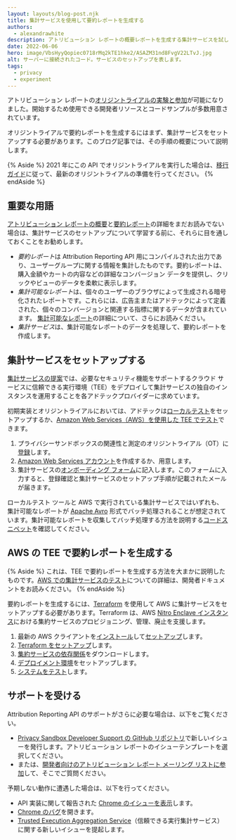 ```yaml
---
layout: layouts/blog-post.njk
title: 集計サービスを使用して要約レポートを生成する
authors:
  - alexandrawhite
description: アトリビューション レポートの概要レポートを生成する集計サービスを試して設定します。
date: 2022-06-06
hero: image/VbsHyyQopiec0718rMq2kTE1hke2/ASAZM31nd8FvgV22LTvJ.jpg
alt: サーバーに接続されたコード。サービスのセットアップを表します。
tags:
  - privacy
  - experiment
---
```


アトリビューション レポートの[オリジントライアルの実験と参加](/docs/privacy-sandbox/attribution-reporting-experiment/)が可能になりました。開始するため使用できる開発者リソースとコードサンプルが多数用意されています。

オリジントライアルで要約レポートを生成するにはまず、集計サービスをセットアップする必要があります。このブログ記事では、その手順の概要について説明します。

{% Aside %} 2021 年にこの API でオリジントライアルを実行した場合は、[移行ガイド](https://docs.google.com/document/d/1NY7SScCYcPc9v5wtf_fVAikFxGQTAFvwldhExN1P03Y/edit?usp=sharing)に従って、最新のオリジントライアルの準備を行ってください。 {% endAside %}

## 重要な用語

[アトリビューション レポートの概要](/docs/privacy-sandbox/attribution-reporting-introduction/)と[要約レポート](/docs/privacy-sandbox/attribution-reporting/summary-reports/)の詳細をまだお読みでない場合は、集計サービスのセットアップについて学習する前に、それらに目を通しておくことをお勧めします。

- *要約レポート*は Attribution Reporting API 用にコンパイルされた出力であり、ユーザーグループに関する情報を集計したものです。要約レポートは、購入金額やカートの内容などの詳細なコンバージョン データを提供し、クリックやビューのデータを柔軟に表示します。
- *集計可能なレポート*は、個々のユーザーのブラウザによって生成される暗号化されたレポートです。これらには、広告主またはアドテックによって定義された、個々のコンバージョンと関連する指標に関するデータが含まれています。 [集計可能なレポート](https://github.com/WICG/conversion-measurement-api/blob/main/AGGREGATE.md)の詳細について、さらにお読みください。
- *集計サービス*は、集計可能なレポートのデータを処理して、要約レポートを作成します。

## 集計サービスをセットアップする

[集計サービスの提案](https://github.com/WICG/conversion-measurement-api/blob/main/AGGREGATION_SERVICE_TEE.md)では、必要なセキュリティ機能をサポートするクラウド サービスに信頼できる実行環境（TEE）をデプロイして集計サービスの独自のインスタンスを運用することを各アドテックプロバイダーに求めています。

初期実装とオリジントライアルにおいては、アドテックは[ローカルテスト](https://github.com/google/trusted-execution-aggregation-service/#set-up-local-testing)をセットアップするか、[Amazon Web Services（AWS）を使用した TEE でテスト](https://github.com/google/trusted-execution-aggregation-service/#test-on-aws-with-support-for-encrypted-reports)できます。

1. プライバシーサンドボックスの関連性と測定のオリジントライアル（OT）に[登録](/origintrials/#/view_trial/771241436187197441)します。
2. [Amazon Web Services アカウント](https://portal.aws.amazon.com/gp/aws/developer/registration/index.html)を作成するか、用意します。
3. 集計サービスの[オンボーディング フォーム](https://forms.gle/EHoecersGKhpcLPNA)に記入します。このフォームに入力すると、登録確認と集計サービスのセットアップ手順が記載されたメールが届きます。

ローカルテスト ツールと AWS で実行されている集計サービスではいずれも、集計可能なレポートが [Apache Avro](https://avro.apache.org/) 形式でバッチ処理されることが想定されています。集計可能なレポートを収集してバッチ処理する方法を説明する[コードスニペット](https://github.com/google/trusted-execution-aggregation-service/blob/main/COLLECTING.md)を確認してください。

## AWS の TEE で要約レポートを生成する

{% Aside %} これは、TEE で要約レポートを生成する方法を大まかに説明したものです。[AWS での集計サービスのテスト](https://github.com/google/trusted-execution-aggregation-service/#test-on-aws-with-support-for-encrypted-reports)についての詳細は、開発者ドキュメントをお読みください。 {% endAside %}

要約レポートを生成するには、[Terraform](https://www.terraform.io/) を使用して AWS に集計サービスをセットアップする必要があります。Terraform は、AWS [Nitro Enclave インスタンス](https://aws.amazon.com/ec2/nitro/nitro-enclaves/)における集約サービスのプロビジョニング、管理、廃止を支援します。

1. 最新の AWS クライアントを[インストール](https://docs.aws.amazon.com/cli/latest/userguide/getting-started-install.html)して[セットアップ](https://docs.aws.amazon.com/cli/latest/userguide/cli-configure-quickstart.html)します。
2. [Terraform をセットアップ](https://github.com/google/trusted-execution-aggregation-service/#set-up-terraform)します。
3. [集約サービスの依存関係](https://github.com/google/trusted-execution-aggregation-service/#download-dependencies)をダウンロードします。
4. [デプロイメント環境](https://github.com/google/trusted-execution-aggregation-service/#set-up-your-deployment-environment)をセットアップします。
5. [システムをテスト](https://github.com/google/trusted-execution-aggregation-service/#testing-the-system)します。

## サポートを受ける

Attribution Reporting API のサポートがさらに必要な場合は、以下をご覧ください。

- [Privacy Sandbox Developer Support の GitHub リポジトリ](https://github.com/GoogleChromeLabs/privacy-sandbox-dev-support/issues/new/choose)で新しいイシューを発行します。アトリビューション レポートのイシューテンプレートを選択してください。
- または、[開発者向けのアトリビューション レポート メーリング リストに参加](https://groups.google.com/u/1/a/chromium.org/g/attribution-reporting-api-dev)して、そこでご質問ください。

予期しない動作に遭遇した場合は、以下を行ってください。

- API 実装に関して報告された [Chrome のイシューを表示](https://bugs.chromium.org/p/chromium/issues/list?q=component%3AInternals%3EConversionMeasurement)します。
- [Chrome のバグ](https://crbug.com/new)を開きます。
- [Trusted Execution Aggregation Service](https://github.com/google/trusted-execution-aggregation-service/issues)（信頼できる実行集計サービス）に関する新しいイシューを提起します。
